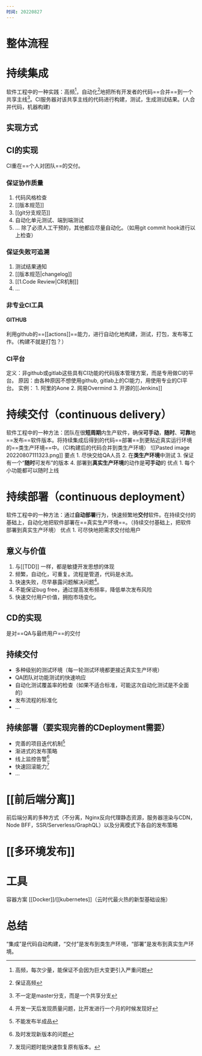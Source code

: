 ```yaml
---
时间: 20220827
---
```

# 整体流程

# 持续集成
软件工程中的一种实践：高频[^1]，自动化[^2]地把所有开发者的代码==合并==到一个共享主线[^3]。CI服务器对该共享主线的代码进行构建，测试，生成测试结果。(人合并代码，机器构建)

## 实现方式
## CI的实现
CI重在==个人对团队==的交付。
### 保证协作质量
1. 代码风格检查
2. [[版本规范]]
3. [[git分支规范]]
4. 自动化单元测试、端到端测试
5. ...
除了必须人工干预的，其他都应尽量自动化。（如用git commit hook进行以上检查）
### 保证失败可追溯
1. 测试结果通知
2. [[版本规范|changelog]]
3. [[1.Code Review|CR机制]]
4. ...
### 非专业CI工具
#### GITHUB
利用github的==[[actions]]==能力，进行自动化地构建，测试，打包，发布等工作。（构建不就是打包？）

### CI平台
定义：非github或gitlab这些具有CI功能的代码版本管理方案，而是专用做CI的平台。
原因：由各种原因不想使用github, gitlab上的CI能力，用使用专业的CI平台。
实例：
	1. 阿里的Aone
	2. 网易Overmind 
	3. 开源的[[Jenkins]]

# 持续交付（continuous delivery）
软件工程中的一种方法：团队在很**短周期**内生产软件，确保**可手动**，**随时**、**可靠**地==发布==软件版本。将持续集成后得到的代码==部署==到更贴近真实运行环境的==类生产环境==中。（CI构建后的代码合并到类生产环境）
![[Pasted image 20220807111323.png]]
要点
	1. 尽快交给QA人员
	2. 在**类生产环境**中测试
	3. 保证有一个“**随时**可发布”的版本
	4. 部署到**真实生产环境**的动作是**可手动**的
优点
	1. 每个小功能都可以随时上线
# 持续部署（continuous deployment）
软件工程中的一种方法：通过**自动部署**行为，快速频繁地**交付**软件。在持续交付的基础上，自动化地把软件部署在==真实生产环境==。（持续交付基础上，把软件部署到真实生产环境）
优点
	1. 可尽快地把需求交付给用户

## 意义与价值
1. 与[[TDD]] 一样，都是敏捷开发思想的体现
2. 频繁，自动化，可重复。流程是管道，代码是水流。
3. 快速失败，尽早暴露问题解决问题[^4]。
4. 不能保证bug free，通过提高发布频率，降低单次发布风险
5. 快速交付用户价值，拥抱市场变化。


## CD的实现
是对==QA与最终用户==的交付

## 持续交付
- 多种级别的测试环境（每一轮测试环境都更接近真实生产环境）
- QA团队对功能测试的快速响应
- 自动化测试覆盖率的检查（如果不适合标准，可能这次自动化测试是不全面的）
- 发布流程的标准化
- ...

## 持续部署（要实现完善的CDeployment需要）
- 完善的项目迭代机制[^5]
- 渐进式的发布策略
- 线上监控告警[^6]
- 快速回滚能力[^7]
- ...


# [[前后端分离]]
前后端分离的多种方式（不分离，Nginx反向代理静态资源，服务器渲染与CDN，Node BFF，SSR/Serverless/GraphQL）以及分离模式下各自的发布策略
# [[多环境发布]]

# 工具
容器方案
[[Docker]]/[[kubernetes]]（云时代最火热的新型基础设施）

# 总结
“集成”是代码自动构建，“交付”是发布到类生产环境，“部署”是发布到真实生产环境。

[^1]: 高频，每次少量，能保证不会因为巨大变更引入严重问题
[^2]: 保证高频
[^3]: 不一定是master分支，而是一个共享分支
[^4]: 开发一天后发现质量问题，比开发进行一个月的时候发现好
[^5]: 不能发布半成品
[^6]: 及时发现新版本的问题
[^7]: 发现问题时能快速恢复原有版本。